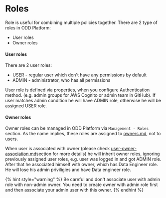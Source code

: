 # Roles

Role is useful for combining multiple policies together. There are 2 type of roles in ODD Platform:

* User roles
* Owner roles

#### User roles

There are 2 user roles:

* USER - regular user which don't have any permissions by default
* ADMIN - administrator, who has all permissions

User role is defined via properties, when you configure Authentication method. (e.g. admin groups for AWS Cognito or admin team in GitHub). If user matches admin condition he will have ADMIN role, otherwise he will be assigned USER role.

#### Owner roles

Owner roles can be managed in ODD Platform via `Management - Roles` section. As the name implies, these roles are assigned to [owners.md](owners.md "mention"), not to users.&#x20;

When user is associated with owner (please check [user-owner-association.md](user-owner-association.md "mention")section for more details) he will inherit owner roles, ignoring previously assigned user roles, e.g. user was logged in and got ADMIN role. After that he associated himself with owner, which has Data Engineer role. He will lose his admin priviligies and have Data engineer role.

{% hint style="warning" %}
Be careful and don't associate user with admin role with non-admin owner. You need to create owner with admin role first and then associate your admin user with this owner.
{% endhint %}
